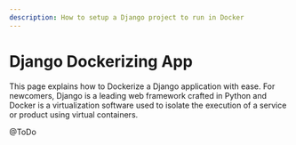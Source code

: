 ```yaml
---
description: How to setup a Django project to run in Docker
---
```


# Django Dockerizing App

This page explains how to Dockerize a Django application with ease. For newcomers, Django is a leading web framework crafted in Python and Docker is a virtualization software used to isolate the execution of a  service or product using virtual containers. 

@ToDo 



